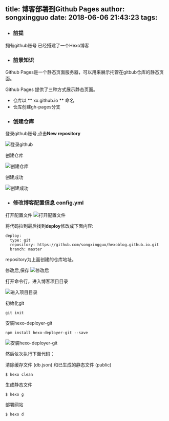 title: 博客部署到Github Pages
author: songxingguo
date: 2018-06-06 21:43:23
tags:
---
- ### 前提

 拥有github账号
 已经搭建了一个Hexo博客
 
- ### 前景知识
 Github Pages是一个静态页面服务器，可以用来展示托管在gitbub仓库的静态页面。
 
 Github Pages 提供了三种方式展示静态页面。
 
  * 仓库以 ** xx.github.io ** 命名
  * 仓库创建gh-pages分支
  
- ### 创建仓库

 登录github账号,点击**New repository**
 
 ![登录github](http://p9myzkds7.bkt.clouddn.com/%E7%99%BB%E5%BD%95github.png)

 创建仓库
 
 ![创建仓库](http://p9myzkds7.bkt.clouddn.com/%E5%88%9B%E5%BB%BA%E4%BB%93%E5%BA%93.png)
 
创建成功

![创建成功](http://p9myzkds7.bkt.clouddn.com/%E5%88%9B%E5%BB%BA%E6%88%90%E5%8A%9F.png)

- ### 修改博客配置信息 config.yml

打开配置文件
![打开配置文件](http://p9myzkds7.bkt.clouddn.com/%E6%89%93%E5%BC%80%E9%85%8D%E7%BD%AE%E4%BF%A1%E6%81%AF.png)

将代码拉到最后找到**deploy**修改成下面内容:
```
deploy:
  type: git
  repository: https://github.com/songxingguo/hexoblog.github.io.git
  branch: master
```
repository为上面创建的仓库地址。

修改后,保存
![修改后](http://p9myzkds7.bkt.clouddn.com/%E9%85%8D%E7%BD%AE%E4%BF%A1%E6%81%AF.png)

打开命令行，进入博客项目目录

![进入项目目录](http://p9myzkds7.bkt.clouddn.com/%E8%BF%9B%E5%85%A5%E7%9B%AE%E5%BD%95.png)

初始化git 
```
git init 
```

安装hexo-deployer-git

```
npm install hexo-deployer-git --save
```
![安装hexo-deployer-git](http://p9myzkds7.bkt.clouddn.com/hexogit%E5%AE%89%E8%A3%85.png)

然后依次执行下面代码：

清除缓存文件 (db.json) 和已生成的静态文件 (public)
```
$ hexo clean 
```
生成静态文件
```
$ hexo g
```
部署网站
```
$ hexo d
```
